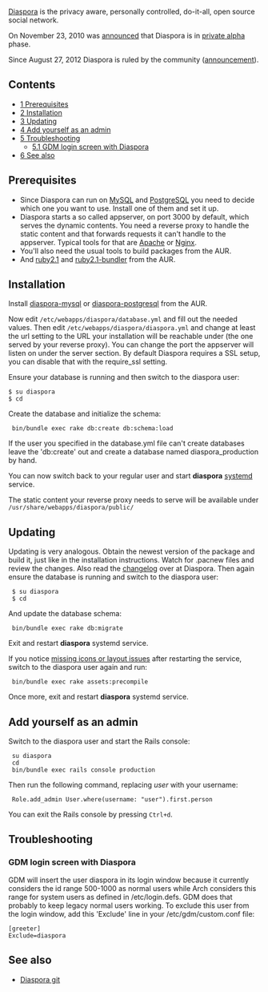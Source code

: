 [Diaspora](http://www.diasporafoundation.org/) is the privacy aware, personally controlled, do-it-all, open source social network.

On November 23, 2010 was [announced](http://blog.joindiaspora.com/2010/11/23/private-alpha-released.html) that Diaspora is in [private alpha](https://en.wikipedia.org/wiki/Software_release_life_cycle#Alpha "wikipedia:Software release life cycle") phase.

Since August 27, 2012 Diaspora is ruled by the community ([announcement](http://blog.diasporafoundation.org/2012/08/27/announcement-diaspora-will-now-be-a-community-project.html)).

## Contents

*   [1 Prerequisites](#Prerequisites)
*   [2 Installation](#Installation)
*   [3 Updating](#Updating)
*   [4 Add yourself as an admin](#Add_yourself_as_an_admin)
*   [5 Troubleshooting](#Troubleshooting)
    *   [5.1 GDM login screen with Diaspora](#GDM_login_screen_with_Diaspora)
*   [6 See also](#See_also)

## Prerequisites

*   Since Diaspora can run on [MySQL](/index.php/MySQL "MySQL") and [PostgreSQL](/index.php/PostgreSQL "PostgreSQL") you need to decide which one you want to use. Install one of them and set it up.
*   Diaspora starts a so called appserver, on port 3000 by default, which serves the dynamic contents. You need a reverse proxy to handle the static content and that forwards requests it can't handle to the appserver. Typical tools for that are [Apache](/index.php/Apache "Apache") or [Nginx](/index.php/Nginx "Nginx").
*   You'll also need the usual tools to build packages from the AUR.
*   And [ruby2.1](https://aur.archlinux.org/packages/ruby2.1/) and [ruby2.1-bundler](https://aur.archlinux.org/packages/ruby2.1-bundler/) from the AUR.

## Installation

Install [diaspora-mysql](https://aur.archlinux.org/packages/diaspora-mysql/) or [diaspora-postgresql](https://aur.archlinux.org/packages/diaspora-postgresql/) from the AUR.

Now edit `/etc/webapps/diaspora/database.yml` and fill out the needed values. Then edit `/etc/webapps/diaspora/diaspora.yml` and change at least the url setting to the URL your installation will be reachable under (the one served by your reverse proxy). You can change the port the appserver will listen on under the server section. By default Diaspora requires a SSL setup, you can disable that with the require_ssl setting.

Ensure your database is running and then switch to the diaspora user:

```
$ su diaspora
$ cd

```

Create the database and initialize the schema:

```
 bin/bundle exec rake db:create db:schema:load

```

If the user you specified in the database.yml file can't create databases leave the 'db:create' out and create a database named diaspora_production by hand.

You can now switch back to your regular user and start **diaspora** [systemd](/index.php/Systemd "Systemd") service.

The static content your reverse proxy needs to serve will be available under `/usr/share/webapps/diaspora/public/`

## Updating

Updating is very analogous. Obtain the newest version of the package and build it, just like in the installation instructions. Watch for .pacnew files and review the changes. Also read the [changelog](https://github.com/diaspora/diaspora/blob/master/Changelog.md) over at Diaspora. Then again ensure the database is running and switch to the diaspora user:

```
 $ su diaspora
 $ cd

```

And update the database schema:

```
 bin/bundle exec rake db:migrate

```

Exit and restart **diaspora** systemd service.

If you notice [missing icons or layout issues](https://wiki.diasporafoundation.org/FAQ_for_pod_maintainers#I_installed_diaspora.2A_on_my_machine.2C_but_when_I_load_the_site_there_are_no_images_and_the_layout_looks_horrible.21) after restarting the service, switch to the diaspora user again and run:

```
 bin/bundle exec rake assets:precompile

```

Once more, exit and restart **diaspora** systemd service.

## Add yourself as an admin

Switch to the diaspora user and start the Rails console:

```
 su diaspora
 cd
 bin/bundle exec rails console production

```

Then run the following command, replacing *user* with your username:

```
 Role.add_admin User.where(username: "user").first.person

```

You can exit the Rails console by pressing `Ctrl+d`.

## Troubleshooting

### GDM login screen with Diaspora

GDM will insert the user diaspora in its login window because it currently considers the id range 500-1000 as normal users while Arch considers this range for system users as defined in /etc/login.defs. GDM does that probably to keep legacy normal users working. To exclude this user from the login window, add this 'Exclude' line in your /etc/gdm/custom.conf file:

```
[greeter]
Exclude=diaspora

```

## See also

*   [Diaspora git](http://github.com/diaspora/diaspora)